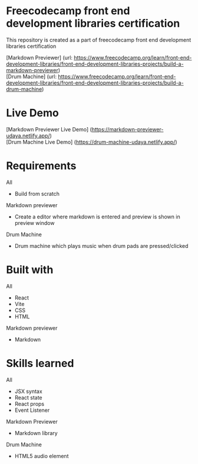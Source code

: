 # Freecodecamp front end development libraries certification
This repository is created as a part of freecodecamp front end development libraries certification 

[Markdown Previewer] (url: https://www.freecodecamp.org/learn/front-end-development-libraries/front-end-development-libraries-projects/build-a-markdown-previewer)  
[Drum Machine] (url: https://www.freecodecamp.org/learn/front-end-development-libraries/front-end-development-libraries-projects/build-a-drum-machine)

# Live Demo
[Markdown Previewer Live Demo] (https://markdown-previewer-udaya.netlify.app/)  
[Drum Machine Live Demo] (https://drum-machine-udaya.netlify.app/)

# Requirements
All
- Build from scratch

Markdown previewer
- Create a editor where markdown is entered and preview is shown in preview window  

Drum Machine
- Drum machine which plays music when drum pads are pressed/clicked

# Built with
All
- React
- Vite
- CSS
- HTML

Markdown previewer
- Markdown

# Skills learned
All
- JSX syntax
- React state
- React props
- Event Listener

Markdown Previewer
- Markdown library

Drum Machine
- HTML5 audio element
